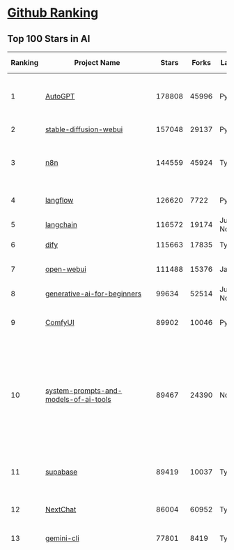 [Github Ranking](../README.md)
==========

## Top 100 Stars in AI

| Ranking | Project Name | Stars | Forks | Language | Open Issues | Description | Last Commit |
| ------- | ------------ | ----- | ----- | -------- | ----------- | ----------- | ----------- |
| 1 | [AutoGPT](https://github.com/Significant-Gravitas/AutoGPT) | 178808 | 45996 | Python | 178 | AutoGPT is the vision of accessible AI for everyone, to use and to build on. Our mission is to provide the tools, so that you can focus on what matters. | 2025-10-03T00:38:06Z |
| 2 | [stable-diffusion-webui](https://github.com/AUTOMATIC1111/stable-diffusion-webui) | 157048 | 29137 | Python | 2367 | Stable Diffusion web UI | 2025-09-17T16:31:20Z |
| 3 | [n8n](https://github.com/n8n-io/n8n) | 144559 | 45924 | TypeScript | 745 | Fair-code workflow automation platform with native AI capabilities. Combine visual building with custom code, self-host or cloud, 400+ integrations. | 2025-10-03T02:10:21Z |
| 4 | [langflow](https://github.com/langflow-ai/langflow) | 126620 | 7722 | Python | 378 | Langflow is a powerful tool for building and deploying AI-powered agents and workflows. | 2025-10-03T01:33:13Z |
| 5 | [langchain](https://github.com/langchain-ai/langchain) | 116572 | 19174 | Jupyter Notebook | 148 | 🦜🔗 Build context-aware reasoning applications | 2025-10-03T03:31:15Z |
| 6 | [dify](https://github.com/langgenius/dify) | 115663 | 17835 | TypeScript | 505 | Production-ready platform for agentic workflow development. | 2025-10-02T12:26:38Z |
| 7 | [open-webui](https://github.com/open-webui/open-webui) | 111488 | 15376 | JavaScript | 218 | User-friendly AI Interface (Supports Ollama, OpenAI API, ...) | 2025-10-02T22:45:08Z |
| 8 | [generative-ai-for-beginners](https://github.com/microsoft/generative-ai-for-beginners) | 99634 | 52514 | Jupyter Notebook | 7 | 21 Lessons, Get Started Building with Generative AI  | 2025-09-30T05:41:52Z |
| 9 | [ComfyUI](https://github.com/comfyanonymous/ComfyUI) | 89902 | 10046 | Python | 2787 | The most powerful and modular diffusion model GUI, api and backend with a graph/nodes interface. | 2025-10-03T03:29:12Z |
| 10 | [system-prompts-and-models-of-ai-tools](https://github.com/x1xhlol/system-prompts-and-models-of-ai-tools) | 89467 | 24390 | None | 54 | FULL Augment Code, Claude Code, Cluely, CodeBuddy, Comet, Cursor, Devin AI, Junie, Kiro, Leap.new, Lovable, Manus Agent Tools, NotionAI, Orchids.app, Perplexity, Poke, Qoder, Replit, Same.dev, Trae, Traycer AI, VSCode Agent, Warp.dev, Windsurf, Xcode, Z.ai Code, dia & v0. (And other Open Sourced) System Prompts, Internal Tools & AI Models | 2025-10-02T17:19:02Z |
| 11 | [supabase](https://github.com/supabase/supabase) | 89419 | 10037 | TypeScript | 214 | The Postgres development platform. Supabase gives you a dedicated Postgres database to build your web, mobile, and AI applications. | 2025-10-03T02:53:36Z |
| 12 | [NextChat](https://github.com/ChatGPTNextWeb/NextChat) | 86004 | 60952 | TypeScript | 669 | ✨ Light and Fast AI Assistant. Support: Web \| iOS \| MacOS \| Android \|  Linux \| Windows | 2025-09-29T12:01:08Z |
| 13 | [gemini-cli](https://github.com/google-gemini/gemini-cli) | 77801 | 8419 | TypeScript | 1842 | An open-source AI agent that brings the power of Gemini directly into your terminal. | 2025-10-03T03:29:55Z |
| 14 | [funNLP](https://github.com/fighting41love/funNLP) | 76354 | 15011 | Python | 34 | 中英文敏感词、语言检测、中外手机/电话归属地/运营商查询、名字推断性别、手机号抽取、身份证抽取、邮箱抽取、中日文人名库、中文缩写库、拆字词典、词汇情感值、停用词、反动词表、暴恐词表、繁简体转换、英文模拟中文发音、汪峰歌词生成器、职业名称词库、同义词库、反义词库、否定词库、汽车品牌词库、汽车零件词库、连续英文切割、各种中文词向量、公司名字大全、古诗词库、IT词库、财经词库、成语词库、地名词库、历史名人词库、诗词词库、医学词库、饮食词库、法律词库、汽车词库、动物词库、中文聊天语料、中文谣言数据、百度中文问答数据集、句子相似度匹配算法集合、bert资源、文本生成&摘要相关工具、cocoNLP信息抽取工具、国内电话号码正则匹配、清华大学XLORE:中英文跨语言百科知识图谱、清华大学人工智能技术系列报告、自然语言生成、NLU太难了系列、自动对联数据及机器人、用户名黑名单列表、罪名法务名词及分类模型、微信公众号语料、cs224n深度学习自然语言处理课程、中文手写汉字识别、中文自然语言处理 语料/数据集、变量命名神器、分词语料库+代码、任务型对话英文数据集、ASR 语音数据集 + 基于深度学习的中文语音识别系统、笑声检测器、Microsoft多语言数字/单位/如日期时间识别包、中华新华字典数据库及api(包括常用歇后语、成语、词语和汉字)、文档图谱自动生成、SpaCy 中文模型、Common Voice语音识别数据集新版、神经网络关系抽取、基于bert的命名实体识别、关键词(Keyphrase)抽取包pke、基于医疗领域知识图谱的问答系统、基于依存句法与语义角色标注的事件三元组抽取、依存句法分析4万句高质量标注数据、cnocr：用来做中文OCR的Python3包、中文人物关系知识图谱项目、中文nlp竞赛项目及代码汇总、中文字符数据、speech-aligner: 从“人声语音”及其“语言文本”产生音素级别时间对齐标注的工具、AmpliGraph: 知识图谱表示学习(Python)库：知识图谱概念链接预测、Scattertext 文本可视化(python)、语言/知识表示工具：BERT & ERNIE、中文对比英文自然语言处理NLP的区别综述、Synonyms中文近义词工具包、HarvestText领域自适应文本挖掘工具（新词发现-情感分析-实体链接等）、word2word：(Python)方便易用的多语言词-词对集：62种语言/3,564个多语言对、语音识别语料生成工具：从具有音频/字幕的在线视频创建自动语音识别(ASR)语料库、构建医疗实体识别的模型（包含词典和语料标注）、单文档非监督的关键词抽取、Kashgari中使用gpt-2语言模型、开源的金融投资数据提取工具、文本自动摘要库TextTeaser: 仅支持英文、人民日报语料处理工具集、一些关于自然语言的基本模型、基于14W歌曲知识库的问答尝试--功能包括歌词接龙and已知歌词找歌曲以及歌曲歌手歌词三角关系的问答、基于Siamese bilstm模型的相似句子判定模型并提供训练数据集和测试数据集、用Transformer编解码模型实现的根据Hacker News文章标题自动生成评论、用BERT进行序列标记和文本分类的模板代码、LitBank：NLP数据集——支持自然语言处理和计算人文学科任务的100部带标记英文小说语料、百度开源的基准信息抽取系统、虚假新闻数据集、Facebook: LAMA语言模型分析，提供Transformer-XL/BERT/ELMo/GPT预训练语言模型的统一访问接口、CommonsenseQA：面向常识的英文QA挑战、中文知识图谱资料、数据及工具、各大公司内部里大牛分享的技术文档 PDF 或者 PPT、自然语言生成SQL语句（英文）、中文NLP数据增强（EDA）工具、英文NLP数据增强工具 、基于医药知识图谱的智能问答系统、京东商品知识图谱、基于mongodb存储的军事领域知识图谱问答项目、基于远监督的中文关系抽取、语音情感分析、中文ULMFiT-情感分析-文本分类-语料及模型、一个拍照做题程序、世界各国大规模人名库、一个利用有趣中文语料库 qingyun 训练出来的中文聊天机器人、中文聊天机器人seqGAN、省市区镇行政区划数据带拼音标注、教育行业新闻语料库包含自动文摘功能、开放了对话机器人-知识图谱-语义理解-自然语言处理工具及数据、中文知识图谱：基于百度百科中文页面-抽取三元组信息-构建中文知识图谱、masr: 中文语音识别-提供预训练模型-高识别率、Python音频数据增广库、中文全词覆盖BERT及两份阅读理解数据、ConvLab：开源多域端到端对话系统平台、中文自然语言处理数据集、基于最新版本rasa搭建的对话系统、基于TensorFlow和BERT的管道式实体及关系抽取、一个小型的证券知识图谱/知识库、复盘所有NLP比赛的TOP方案、OpenCLaP：多领域开源中文预训练语言模型仓库、UER：基于不同语料+编码器+目标任务的中文预训练模型仓库、中文自然语言处理向量合集、基于金融-司法领域(兼有闲聊性质)的聊天机器人、g2pC：基于上下文的汉语读音自动标记模块、Zincbase 知识图谱构建工具包、诗歌质量评价/细粒度情感诗歌语料库、快速转化「中文数字」和「阿拉伯数字」、百度知道问答语料库、基于知识图谱的问答系统、jieba_fast 加速版的jieba、正则表达式教程、中文阅读理解数据集、基于BERT等最新语言模型的抽取式摘要提取、Python利用深度学习进行文本摘要的综合指南、知识图谱深度学习相关资料整理、维基大规模平行文本语料、StanfordNLP 0.2.0：纯Python版自然语言处理包、NeuralNLP-NeuralClassifier：腾讯开源深度学习文本分类工具、端到端的封闭域对话系统、中文命名实体识别：NeuroNER vs. BertNER、新闻事件线索抽取、2019年百度的三元组抽取比赛：“科学空间队”源码、基于依存句法的开放域文本知识三元组抽取和知识库构建、中文的GPT2训练代码、ML-NLP - 机器学习(Machine Learning)NLP面试中常考到的知识点和代码实现、nlp4han:中文自然语言处理工具集(断句/分词/词性标注/组块/句法分析/语义分析/NER/N元语法/HMM/代词消解/情感分析/拼写检查、XLM：Facebook的跨语言预训练语言模型、用基于BERT的微调和特征提取方法来进行知识图谱百度百科人物词条属性抽取、中文自然语言处理相关的开放任务-数据集-当前最佳结果、CoupletAI - 基于CNN+Bi-LSTM+Attention 的自动对对联系统、抽象知识图谱、MiningZhiDaoQACorpus - 580万百度知道问答数据挖掘项目、brat rapid annotation tool: 序列标注工具、大规模中文知识图谱数据：1.4亿实体、数据增强在机器翻译及其他nlp任务中的应用及效果、allennlp阅读理解:支持多种数据和模型、PDF表格数据提取工具 、 Graphbrain：AI开源软件库和科研工具，目的是促进自动意义提取和文本理解以及知识的探索和推断、简历自动筛选系统、基于命名实体识别的简历自动摘要、中文语言理解测评基准，包括代表性的数据集&基准模型&语料库&排行榜、树洞 OCR 文字识别 、从包含表格的扫描图片中识别表格和文字、语声迁移、Python口语自然语言处理工具集(英文)、 similarity：相似度计算工具包，java编写、海量中文预训练ALBERT模型 、Transformers 2.0 、基于大规模音频数据集Audioset的音频增强 、Poplar：网页版自然语言标注工具、图片文字去除，可用于漫画翻译 、186种语言的数字叫法库、Amazon发布基于知识的人-人开放领域对话数据集 、中文文本纠错模块代码、繁简体转换 、 Python实现的多种文本可读性评价指标、类似于人名/地名/组织机构名的命名体识别数据集 、东南大学《知识图谱》研究生课程(资料)、. 英文拼写检查库 、 wwsearch是企业微信后台自研的全文检索引擎、CHAMELEON：深度学习新闻推荐系统元架构 、 8篇论文梳理BERT相关模型进展与反思、DocSearch：免费文档搜索引擎、 LIDA：轻量交互式对话标注工具 、aili - the fastest in-memory index in the East 东半球最快并发索引 、知识图谱车音工作项目、自然语言生成资源大全 、中日韩分词库mecab的Python接口库、中文文本摘要/关键词提取、汉字字符特征提取器 (featurizer)，提取汉字的特征（发音特征、字形特征）用做深度学习的特征、中文生成任务基准测评 、中文缩写数据集、中文任务基准测评 - 代表性的数据集-基准(预训练)模型-语料库-baseline-工具包-排行榜、PySS3：面向可解释AI的SS3文本分类器机器可视化工具 、中文NLP数据集列表、COPE - 格律诗编辑程序、doccano：基于网页的开源协同多语言文本标注工具 、PreNLP：自然语言预处理库、简单的简历解析器，用来从简历中提取关键信息、用于中文闲聊的GPT2模型：GPT2-chitchat、基于检索聊天机器人多轮响应选择相关资源列表(Leaderboards、Datasets、Papers)、(Colab)抽象文本摘要实现集锦(教程 、词语拼音数据、高效模糊搜索工具、NLP数据增广资源集、微软对话机器人框架 、 GitHub Typo Corpus：大规模GitHub多语言拼写错误/语法错误数据集、TextCluster：短文本聚类预处理模块 Short text cluster、面向语音识别的中文文本规范化、BLINK：最先进的实体链接库、BertPunc：基于BERT的最先进标点修复模型、Tokenizer：快速、可定制的文本词条化库、中文语言理解测评基准，包括代表性的数据集、基准(预训练)模型、语料库、排行榜、spaCy 医学文本挖掘与信息提取 、 NLP任务示例项目代码集、 python拼写检查库、chatbot-list - 行业内关于智能客服、聊天机器人的应用和架构、算法分享和介绍、语音质量评价指标(MOSNet, BSSEval, STOI, PESQ, SRMR)、 用138GB语料训练的法文RoBERTa预训练语言模型 、BERT-NER-Pytorch：三种不同模式的BERT中文NER实验、无道词典 - 有道词典的命令行版本，支持英汉互查和在线查询、2019年NLP亮点回顾、 Chinese medical dialogue data 中文医疗对话数据集 、最好的汉字数字(中文数字)-阿拉伯数字转换工具、 基于百科知识库的中文词语多词义/义项获取与特定句子词语语义消歧、awesome-nlp-sentiment-analysis - 情感分析、情绪原因识别、评价对象和评价词抽取、LineFlow：面向所有深度学习框架的NLP数据高效加载器、中文医学NLP公开资源整理 、MedQuAD：(英文)医学问答数据集、将自然语言数字串解析转换为整数和浮点数、Transfer Learning in Natural Language Processing (NLP) 、面向语音识别的中文/英文发音辞典、Tokenizers：注重性能与多功能性的最先进分词器、CLUENER 细粒度命名实体识别 Fine Grained Named Entity Recognition、 基于BERT的中文命名实体识别、中文谣言数据库、NLP数据集/基准任务大列表、nlp相关的一些论文及代码, 包括主题模型、词向量(Word Embedding)、命名实体识别(NER)、文本分类(Text Classificatin)、文本生成(Text Generation)、文本相似性(Text Similarity)计算等，涉及到各种与nlp相关的算法，基于keras和tensorflow 、Python文本挖掘/NLP实战示例、 Blackstone：面向非结构化法律文本的spaCy pipeline和NLP模型通过同义词替换实现文本“变脸” 、中文 预训练 ELECTREA 模型: 基于对抗学习 pretrain Chinese Model 、albert-chinese-ner - 用预训练语言模型ALBERT做中文NER 、基于GPT2的特定主题文本生成/文本增广、开源预训练语言模型合集、多语言句向量包、编码、标记和实现：一种可控高效的文本生成方法、 英文脏话大列表 、attnvis：GPT2、BERT等transformer语言模型注意力交互可视化、CoVoST：Facebook发布的多语种语音-文本翻译语料库，包括11种语言(法语、德语、荷兰语、俄语、西班牙语、意大利语、土耳其语、波斯语、瑞典语、蒙古语和中文)的语音、文字转录及英文译文、Jiagu自然语言处理工具 - 以BiLSTM等模型为基础，提供知识图谱关系抽取 中文分词 词性标注 命名实体识别 情感分析 新词发现 关键词 文本摘要 文本聚类等功能、用unet实现对文档表格的自动检测，表格重建、NLP事件提取文献资源列表 、 金融领域自然语言处理研究资源大列表、CLUEDatasetSearch - 中英文NLP数据集：搜索所有中文NLP数据集，附常用英文NLP数据集 、medical_NER - 中文医学知识图谱命名实体识别 、(哈佛)讲因果推理的免费书、知识图谱相关学习资料/数据集/工具资源大列表、Forte：灵活强大的自然语言处理pipeline工具集 、Python字符串相似性算法库、PyLaia：面向手写文档分析的深度学习工具包、TextFooler：针对文本分类/推理的对抗文本生成模块、Haystack：灵活、强大的可扩展问答(QA)框架、中文关键短语抽取工具 | 2024-05-10T07:38:24Z |
| 15 | [netdata](https://github.com/netdata/netdata) | 76281 | 6187 | C | 168 | The fastest path to AI-powered full stack observability, even for lean teams. | 2025-10-03T00:23:10Z |
| 16 | [LLMs-from-scratch](https://github.com/rasbt/LLMs-from-scratch) | 74231 | 10819 | Jupyter Notebook | 6 | Implement a ChatGPT-like LLM in PyTorch from scratch, step by step | 2025-10-01T15:47:08Z |
| 17 | [Deep-Live-Cam](https://github.com/hacksider/Deep-Live-Cam) | 73712 | 10722 | Python | 63 | real time face swap and one-click video deepfake with only a single image | 2025-08-29T06:44:46Z |
| 18 | [awesome-mcp-servers](https://github.com/punkpeye/awesome-mcp-servers) | 71838 | 5948 | None | 36 | A collection of MCP servers. | 2025-10-02T12:57:55Z |
| 19 | [awesome-llm-apps](https://github.com/Shubhamsaboo/awesome-llm-apps) | 71068 | 9104 | Python | 4 | Collection of awesome LLM apps with AI Agents and RAG using OpenAI, Anthropic, Gemini and opensource models. | 2025-09-28T02:47:34Z |
| 20 | [browser-use](https://github.com/browser-use/browser-use) | 70769 | 8309 | Python | 121 | 🌐 Make websites accessible for AI agents. Automate tasks online with ease. | 2025-10-03T00:37:41Z |
| 21 | [lobe-chat](https://github.com/lobehub/lobe-chat) | 66407 | 13748 | TypeScript | 934 | 🤯 Lobe Chat - an open-source, modern design AI chat framework. Supports multiple AI providers (OpenAI / Claude 4 / Gemini / DeepSeek / Ollama / Qwen), Knowledge Base (file upload / RAG ), one click install MCP Marketplace and Artifacts / Thinking. One-click FREE deployment of your private AI Agent application. | 2025-10-03T00:29:48Z |
| 22 | [AppFlowy](https://github.com/AppFlowy-IO/AppFlowy) | 65766 | 4590 | Dart | 968 | Bring projects, wikis, and teams together with AI. AppFlowy is the AI collaborative workspace where you achieve more without losing control of your data. The leading open source Notion alternative. | 2025-09-29T12:29:14Z |
| 23 | [ragflow](https://github.com/infiniflow/ragflow) | 65467 | 6864 | TypeScript | 2890 | RAGFlow is a leading open-source Retrieval-Augmented Generation (RAG) engine that fuses cutting-edge RAG with Agent capabilities to create a superior context layer for LLMs | 2025-10-02T13:12:19Z |
| 24 | [firecrawl](https://github.com/firecrawl/firecrawl) | 61094 | 4948 | TypeScript | 61 | The Web Data API for AI - Turn entire websites into LLM-ready markdown or structured data 🔥 | 2025-10-02T19:46:10Z |
| 25 | [LLaMA-Factory](https://github.com/hiyouga/LLaMA-Factory) | 59638 | 7306 | Python | 676 | Unified Efficient Fine-Tuning of 100+ LLMs & VLMs (ACL 2024) | 2025-10-02T07:59:21Z |
| 26 | [MetaGPT](https://github.com/FoundationAgents/MetaGPT) | 58794 | 7119 | Python | 13 | 🌟 The Multi-Agent Framework: First AI Software Company, Towards Natural Language Programming | 2025-06-30T11:45:55Z |
| 27 | [PaddleOCR](https://github.com/PaddlePaddle/PaddleOCR) | 56529 | 8797 | Python | 127 | Turn any PDF or image document into structured data for your AI. A powerful, lightweight OCR toolkit that bridges the gap between images/PDFs and LLMs. Supports 80+ languages. | 2025-09-28T00:13:27Z |
| 28 | [gpt-engineer](https://github.com/AntonOsika/gpt-engineer) | 54917 | 7302 | Python | 31 | CLI platform to experiment with codegen. Precursor to: https://lovable.dev | 2025-05-14T10:15:10Z |
| 29 | [ChatGPT](https://github.com/lencx/ChatGPT) | 54154 | 6171 | Rust | 850 | 🔮 ChatGPT Desktop Application (Mac, Windows and Linux) | 2024-08-29T17:58:11Z |
| 30 | [crawl4ai](https://github.com/unclecode/crawl4ai) | 54139 | 5399 | Python | 182 | 🚀🤖 Crawl4AI: Open-source LLM Friendly Web Crawler & Scraper. Don't be shy, join here: https://discord.gg/jP8KfhDhyN | 2025-10-02T09:09:00Z |
| 31 | [meilisearch](https://github.com/meilisearch/meilisearch) | 53473 | 2196 | Rust | 214 | A lightning-fast search engine API bringing AI-powered hybrid search to your sites and applications. | 2025-10-02T16:11:50Z |
| 32 | [OpenBB](https://github.com/OpenBB-finance/OpenBB) | 52880 | 5051 | Python | 36 | Financial data platform for analysts, quants and AI agents. | 2025-10-01T18:14:00Z |
| 33 | [autogen](https://github.com/microsoft/autogen) | 50414 | 7707 | Python | 404 | A programming framework for agentic AI | 2025-10-02T23:54:24Z |
| 34 | [anything-llm](https://github.com/Mintplex-Labs/anything-llm) | 49644 | 5175 | JavaScript | 249 | The all-in-one Desktop & Docker AI application with built-in RAG, AI agents, No-code agent builder, MCP compatibility,  and more. | 2025-10-03T00:42:33Z |
| 35 | [dbeaver](https://github.com/dbeaver/dbeaver) | 45627 | 3862 | Java | 3058 | Free universal database tool and SQL client | 2025-10-02T21:59:59Z |
| 36 | [MoneyPrinterTurbo](https://github.com/harry0703/MoneyPrinterTurbo) | 45488 | 6359 | Python | 194 | 利用AI大模型，一键生成高清短视频 Generate short videos with one click using AI LLM. | 2025-06-11T06:34:54Z |
| 37 | [text-generation-webui](https://github.com/oobabooga/text-generation-webui) | 45117 | 5802 | Python | 2592 | The definitive Web UI for local AI, with powerful features and easy setup. | 2025-09-22T20:59:23Z |
| 38 | [Flowise](https://github.com/FlowiseAI/Flowise) | 44107 | 22545 | TypeScript | 607 | Build AI Agents, Visually | 2025-10-03T00:12:50Z |
| 39 | [JeecgBoot](https://github.com/jeecgboot/JeecgBoot) | 43997 | 15579 | Java | 42 | 🔥AI低代码平台，助力企业快速实现低代码开发和构建AI应用！前后端分离架构 SpringBoot3，SpringCloud、Mybatis，Ant Design&Vue3、TS+vite！强大代码生成器实现前后端一键生成，无需手写代码! 引领AI低代码开发模式：AI生成→在线编码→代码生成→手工合并，解决Java项目80%重复工作，提升效率，节省成本，兼顾灵活性~ | 2025-09-30T07:43:34Z |
| 40 | [ClickHouse](https://github.com/ClickHouse/ClickHouse) | 43161 | 7677 | C++ | 4623 | ClickHouse® is a real-time analytics database management system | 2025-10-03T02:44:10Z |
| 41 | [AI-For-Beginners](https://github.com/microsoft/AI-For-Beginners) | 42869 | 8309 | Jupyter Notebook | 24 | 12 Weeks, 24 Lessons, AI for All! | 2025-09-23T15:57:06Z |
| 42 | [airflow](https://github.com/apache/airflow) | 42649 | 15709 | Python | 1358 | Apache Airflow - A platform to programmatically author, schedule, and monitor workflows | 2025-10-03T02:22:34Z |
| 43 | [GitHubDaily](https://github.com/GitHubDaily/GitHubDaily) | 42296 | 4293 | None | 422 | 坚持分享 GitHub 上高质量、有趣实用的开源技术教程、开发者工具、编程网站、技术资讯。A list cool, interesting projects of GitHub. | 2025-03-20T08:54:47Z |
| 44 | [kong](https://github.com/Kong/kong) | 41885 | 4998 | Lua | 61 | 🦍 The Cloud-Native Gateway for APIs & AI | 2025-10-01T16:05:36Z |
| 45 | [ai-agents-for-beginners](https://github.com/microsoft/ai-agents-for-beginners) | 41624 | 13468 | Jupyter Notebook | 13 | 12 Lessons to Get Started Building AI Agents | 2025-10-02T20:07:23Z |
| 46 | [ai-hedge-fund](https://github.com/virattt/ai-hedge-fund) | 41559 | 7309 | Python | 23 | An AI Hedge Fund Team | 2025-09-30T21:55:53Z |
| 47 | [ailearning](https://github.com/apachecn/ailearning) | 41518 | 11591 | Python | 3 | AiLearning：数据分析+机器学习实战+线性代数+PyTorch+NLTK+TF2 | 2024-11-12T16:21:55Z |
| 48 | [ColossalAI](https://github.com/hpcaitech/ColossalAI) | 41194 | 4533 | Python | 430 | Making large AI models cheaper, faster and more accessible | 2025-09-29T17:25:47Z |
| 49 | [llm-app](https://github.com/pathwaycom/llm-app) | 40985 | 1103 | Jupyter Notebook | 4 | Ready-to-run cloud templates for RAG, AI pipelines, and enterprise search with live data. 🐳Docker-friendly.⚡Always in sync with Sharepoint, Google Drive, S3, Kafka, PostgreSQL, real-time data APIs, and more. | 2025-09-15T12:49:25Z |
| 50 | [mem0](https://github.com/mem0ai/mem0) | 40765 | 4312 | Python | 285 | Universal memory layer for AI Agents; Announcing OpenMemory MCP - local and secure memory management. | 2025-10-02T16:11:03Z |
| 51 | [docling](https://github.com/docling-project/docling) | 40421 | 2822 | Python | 612 | Get your documents ready for gen AI | 2025-10-02T19:48:55Z |
| 52 | [upscayl](https://github.com/upscayl/upscayl) | 40042 | 1869 | TypeScript | 55 | 🆙 Upscayl - #1 Free and Open Source AI Image Upscaler for Linux, MacOS and Windows. | 2025-09-24T19:44:23Z |
| 53 | [chatgpt-on-wechat](https://github.com/zhayujie/chatgpt-on-wechat) | 39257 | 9441 | Python | 307 | 基于大模型搭建的聊天机器人，同时支持 微信公众号、企业微信应用、飞书、钉钉 等接入，可选择ChatGPT/Claude/DeepSeek/文心一言/讯飞星火/通义千问/ Gemini/GLM-4/Kimi/LinkAI，能处理文本、语音和图片，访问操作系统和互联网，支持基于自有知识库进行定制企业智能客服。 | 2025-08-08T02:47:49Z |
| 54 | [ray](https://github.com/ray-project/ray) | 39181 | 6847 | Python | 2779 | Ray is an AI compute engine. Ray consists of a core distributed runtime and a set of AI Libraries for accelerating ML workloads. | 2025-10-03T02:43:27Z |
| 55 | [crewAI](https://github.com/crewAIInc/crewAI) | 38774 | 5144 | Python | 37 | Framework for orchestrating role-playing, autonomous AI agents. By fostering collaborative intelligence, CrewAI empowers agents to work together seamlessly, tackling complex tasks. | 2025-10-03T02:23:52Z |
| 56 | [photoprism](https://github.com/photoprism/photoprism) | 38482 | 2156 | Go | 438 | AI-Powered Photos App for the Decentralized Web 🌈💎✨ | 2025-10-02T21:01:01Z |
| 57 | [quivr](https://github.com/QuivrHQ/quivr) | 38478 | 3676 | Python | 2 | Opiniated RAG for integrating GenAI in your apps 🧠   Focus on your product rather than the RAG. Easy integration in existing products with customisation!  Any LLM: GPT4, Groq, Llama. Any Vectorstore: PGVector, Faiss. Any Files. Anyway you want.  | 2025-07-09T12:55:23Z |
| 58 | [aider](https://github.com/Aider-AI/aider) | 37764 | 3531 | Python | 1039 | aider is AI pair programming in your terminal | 2025-09-30T13:23:29Z |
| 59 | [Open-Assistant](https://github.com/LAION-AI/Open-Assistant) | 37479 | 3300 | Python | 227 | OpenAssistant is a chat-based assistant that understands tasks, can interact with third-party systems, and retrieve information dynamically to do so. | 2024-08-17T01:55:35Z |
| 60 | [chatbox](https://github.com/chatboxai/chatbox) | 36838 | 3719 | TypeScript | 868 | User-friendly Desktop Client App for AI Models/LLMs (GPT, Claude, Gemini, Ollama...) | 2025-09-13T13:01:11Z |
| 61 | [ToolJet](https://github.com/ToolJet/ToolJet) | 36697 | 4790 | JavaScript | 636 | ToolJet is the open-source foundation of ToolJet AI - the AI-native platform for building internal tools, dashboard, business applications, workflows and AI agents 🚀 | 2025-10-02T16:21:49Z |
| 62 | [MockingBird](https://github.com/babysor/MockingBird) | 36676 | 5266 | Python | 478 | 🚀AI拟声: 5秒内克隆您的声音并生成任意语音内容 Clone a voice in 5 seconds to generate arbitrary speech in real-time | 2024-11-15T05:00:29Z |
| 63 | [google-research](https://github.com/google-research/google-research) | 36458 | 8203 | Jupyter Notebook | 1072 | Google Research | 2025-09-30T18:10:32Z |
| 64 | [mindsdb](https://github.com/mindsdb/mindsdb) | 36242 | 5819 | Python | 47 | AI Analytics and Knowledge Engine for RAG over large-scale, heterogeneous data. - The only MCP Server you'll ever need | 2025-10-03T03:33:04Z |
| 65 | [cursor-free-vip](https://github.com/yeongpin/cursor-free-vip) | 35996 | 4422 | Python | 597 | [Support 0.49.x]（Reset Cursor AI MachineID & Bypass Higher Token Limit） Cursor Ai ，自动重置机器ID ， 免费升级使用Pro功能: You've reached your trial request limit. / Too many free trial accounts used on this machine. Please upgrade to pro. We have this limit in place to prevent abuse. Please let us know if you believe this is a mistake. | 2025-09-16T03:47:39Z |
| 66 | [LocalAI](https://github.com/mudler/LocalAI) | 35611 | 2803 | Go | 308 | :robot: The free, Open Source alternative to OpenAI, Claude and others. Self-hosted and local-first. Drop-in replacement for OpenAI,  running on consumer-grade hardware. No GPU required. Runs gguf, transformers, diffusers and many more. Features: Generate Text, Audio, Video, Images, Voice Cloning, Distributed, P2P and decentralized inference | 2025-10-02T21:09:00Z |
| 67 | [AgentGPT](https://github.com/reworkd/AgentGPT) | 35019 | 9480 | TypeScript | 130 | 🤖 Assemble, configure, and deploy autonomous AI Agents in your browser. | 2025-04-29T01:19:32Z |
| 68 | [Folo](https://github.com/RSSNext/Folo) | 34586 | 1666 | TypeScript | 271 | 🧡 Follow everything in one place | 2025-09-30T16:01:28Z |
| 69 | [awesome-cursorrules](https://github.com/PatrickJS/awesome-cursorrules) | 34349 | 2908 | MDX | 35 | 📄  Configuration files that enhance Cursor AI editor experience with custom rules and behaviors | 2025-09-24T22:10:23Z |
| 70 | [gold-miner](https://github.com/xitu/gold-miner) | 34266 | 5042 | None | 11 | 🥇掘金翻译计划，可能是世界最大最好的英译中技术社区，最懂读者和译者的翻译平台： | 2024-04-17T09:44:37Z |
| 71 | [agno](https://github.com/agno-agi/agno) | 34058 | 4347 | Python | 104 | High-performance runtime for multi-agent systems. Build, run and manage secure multi-agent systems in your cloud. | 2025-10-02T20:35:28Z |
| 72 | [Fabric](https://github.com/danielmiessler/Fabric) | 33686 | 3445 | JavaScript | 34 | Fabric is an open-source framework for augmenting humans using AI. It provides a modular system for solving specific problems using a crowdsourced set of AI prompts that can be used anywhere. | 2025-09-30T13:57:02Z |
| 73 | [ruoyi-vue-pro](https://github.com/YunaiV/ruoyi-vue-pro) | 33447 | 7211 | Java | 4 | 🔥 官方推荐 🔥 RuoYi-Vue 全新 Pro 版本，优化重构所有功能。基于 Spring Boot + MyBatis Plus + Vue & Element 实现的后台管理系统 + 微信小程序，支持 RBAC 动态权限、数据权限、SaaS 多租户、Flowable 工作流、三方登录、支付、短信、商城、CRM、ERP、AI 大模型等功能。你的 ⭐️ Star ⭐️，是作者生发的动力！ | 2025-10-02T09:53:48Z |
| 74 | [gpt-pilot](https://github.com/Pythagora-io/gpt-pilot) | 33428 | 3425 | Python | 237 | The first real AI developer | 2025-09-11T13:41:50Z |
| 75 | [spaCy](https://github.com/explosion/spaCy) | 32580 | 4588 | Python | 171 | 💫 Industrial-strength Natural Language Processing (NLP) in Python | 2025-05-28T15:28:05Z |
| 76 | [chatbot-ui](https://github.com/mckaywrigley/chatbot-ui) | 32409 | 9335 | TypeScript | 179 | AI chat for any model. | 2024-08-03T00:38:07Z |
| 77 | [context7](https://github.com/upstash/context7) | 32385 | 1604 | JavaScript | 68 | Context7 MCP Server -- Up-to-date code documentation for LLMs and AI code editors | 2025-10-02T07:03:44Z |
| 78 | [tabby](https://github.com/TabbyML/tabby) | 32178 | 1601 | Rust | 214 | Self-hosted AI coding assistant | 2025-09-26T20:03:32Z |
| 79 | [nacos](https://github.com/alibaba/nacos) | 32106 | 13148 | Java | 247 | an easy-to-use dynamic service discovery, configuration and service management platform for building AI cloud native applications. | 2025-09-30T09:52:03Z |
| 80 | [fairseq](https://github.com/facebookresearch/fairseq) | 31849 | 6605 | Python | 1192 | Facebook AI Research Sequence-to-Sequence Toolkit written in Python. | 2025-09-30T11:16:06Z |
| 81 | [qlib](https://github.com/microsoft/qlib) | 31706 | 4887 | Python | 253 | Qlib is an AI-oriented Quant investment platform that aims to use AI tech to empower Quant Research, from exploring ideas to implementing productions. Qlib supports diverse ML modeling paradigms, including supervised learning, market dynamics modeling, and RL, and is now equipped with https://github.com/microsoft/RD-Agent to automate R&D process. | 2025-09-26T04:15:09Z |
| 82 | [exo](https://github.com/exo-explore/exo) | 31662 | 2109 | Python | 367 | Run your own AI cluster at home with everyday devices 📱💻 🖥️⌚ | 2025-03-21T22:23:32Z |
| 83 | [netron](https://github.com/lutzroeder/netron) | 31501 | 3005 | JavaScript | 19 | Visualizer for neural network, deep learning and machine learning models | 2025-10-03T01:29:14Z |
| 84 | [cursor](https://github.com/cursor/cursor) | 31405 | 2058 | None | 2140 | The AI Code Editor | 2024-10-13T19:23:26Z |
| 85 | [khoj](https://github.com/khoj-ai/khoj) | 31243 | 1827 | Python | 76 | Your AI second brain. Self-hostable. Get answers from the web or your docs. Build custom agents, schedule automations, do deep research. Turn any online or local LLM into your personal, autonomous AI (gpt, claude, gemini, llama, qwen, mistral). Get started - free. | 2025-09-16T09:17:58Z |
| 86 | [LibreChat](https://github.com/danny-avila/LibreChat) | 30537 | 5848 | TypeScript | 185 | Enhanced ChatGPT Clone: Features Agents, MCP, DeepSeek, Anthropic, AWS, OpenAI, Responses API, Azure, Groq, o1, GPT-5, Mistral, OpenRouter, Vertex AI, Gemini, Artifacts, AI model switching, message search, Code Interpreter, langchain, DALL-E-3, OpenAPI Actions, Functions, Secure Multi-User Auth, Presets, open-source for self-hosting. Active. | 2025-10-02T13:33:58Z |
| 87 | [spec-kit](https://github.com/github/spec-kit) | 30440 | 2570 | Python | 267 | 💫 Toolkit to help you get started with Spec-Driven Development | 2025-10-01T00:05:39Z |
| 88 | [AI-Expert-Roadmap](https://github.com/AMAI-GmbH/AI-Expert-Roadmap) | 30335 | 2540 | JavaScript | 12 | Roadmap to becoming an Artificial Intelligence Expert in 2022 | 2025-09-12T14:59:30Z |
| 89 | [roop](https://github.com/s0md3v/roop) | 30247 | 6869 | Python | 0 | one-click face swap | 2024-08-19T12:57:17Z |
| 90 | [pytorch-lightning](https://github.com/Lightning-AI/pytorch-lightning) | 30202 | 3578 | Python | 826 | Pretrain, finetune ANY AI model of ANY size on multiple GPUs, TPUs with zero code changes. | 2025-10-02T09:56:18Z |
| 91 | [Mr.-Ranedeer-AI-Tutor](https://github.com/JushBJJ/Mr.-Ranedeer-AI-Tutor) | 29654 | 3384 | None | 13 | A GPT-4 AI Tutor Prompt for customizable personalized learning experiences. | 2025-09-30T08:08:00Z |
| 92 | [continue](https://github.com/continuedev/continue) | 29156 | 3569 | TypeScript | 669 | ⏩ Ship faster with Continuous AI. Build and run custom agents across your IDE, terminal, and CI | 2025-10-03T01:44:24Z |
| 93 | [Jobs_Applier_AI_Agent_AIHawk](https://github.com/feder-cr/Jobs_Applier_AI_Agent_AIHawk) | 28884 | 4381 | Python | 11 | AIHawk aims to easy job hunt process by automating the job application process. Utilizing artificial intelligence, it enables users to apply for multiple jobs in a tailored way. | 2025-05-28T13:24:12Z |
| 94 | [PDFMathTranslate](https://github.com/Byaidu/PDFMathTranslate) | 28315 | 2492 | Python | 111 | PDF scientific paper translation with preserved formats - 基于 AI 完整保留排版的 PDF 文档全文双语翻译，支持 Google/DeepL/Ollama/OpenAI 等服务，提供 CLI/GUI/MCP/Docker/Zotero | 2025-09-29T16:53:43Z |
| 95 | [500-AI-Machine-learning-Deep-learning-Computer-vision-NLP-Projects-with-code](https://github.com/ashishpatel26/500-AI-Machine-learning-Deep-learning-Computer-vision-NLP-Projects-with-code) | 27733 | 6269 | None | 46 | 500 AI Machine learning Deep learning Computer vision NLP Projects with code | 2025-08-01T11:54:09Z |
| 96 | [so-vits-svc](https://github.com/svc-develop-team/so-vits-svc) | 27649 | 5054 | Python | 21 | SoftVC VITS Singing Voice Conversion | 2023-11-11T13:11:31Z |
| 97 | [Genesis](https://github.com/Genesis-Embodied-AI/Genesis) | 27333 | 2507 | Python | 103 | A generative world for general-purpose robotics & embodied AI learning. | 2025-10-02T19:50:10Z |
| 98 | [nx](https://github.com/nrwl/nx) | 27157 | 2608 | TypeScript | 633 | Get to green PRs in half the time. Nx optimizes your builds, scales your CI, and fixes failed PRs. Built for developers and AI agents. | 2025-10-03T01:13:57Z |
| 99 | [generative-models](https://github.com/Stability-AI/generative-models) | 26455 | 2958 | Python | 274 | Generative Models by Stability AI | 2025-09-22T14:09:09Z |
| 100 | [qdrant](https://github.com/qdrant/qdrant) | 26416 | 1837 | Rust | 355 | Qdrant - High-performance, massive-scale Vector Database and Vector Search Engine for the next generation of AI. Also available in the cloud https://cloud.qdrant.io/ | 2025-10-02T19:54:24Z |


